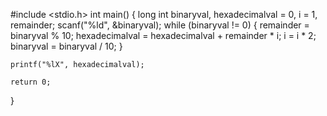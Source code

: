 #include <stdio.h>
int main()
{
   long int binaryval, hexadecimalval = 0, i = 1, remainder;
   scanf("%ld", &binaryval);
   while (binaryval != 0)
     {
        remainder = binaryval % 10;
        hexadecimalval = hexadecimalval + remainder * i;
        i = i * 2;
        binaryval = binaryval / 10;
     }

    printf("%lX", hexadecimalval);

    return 0;

}
